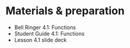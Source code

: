 # Materials & preparation

- Bell Ringer 4.1: Functions
- Student Guide 4.1: Functions
- Lesson 4.1 slide deck
